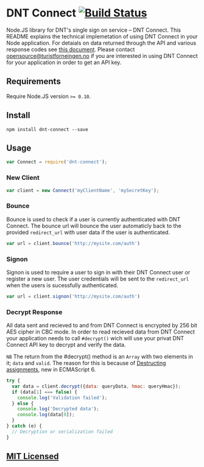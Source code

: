 DNT Connect [![Build Status](https://drone.io/github.com/Turistforeningen/node-dnt-connect/status.png)](https://drone.io/github.com/Turistforeningen/node-dnt-connect)
===========

Node.JS library for DNT's single sign on service – DNT Connect. This README
explains the technical implemetation of using DNT Connect in your Node
application. For detaials on data returned through the API and various response
codes see [this
document](https://turistforeningen.atlassian.net/wiki/display/dnt/DNT+connect).
Please contact opensource@turistforneingen.no if you are interested in using DNT
Connect for your application in order to get an API key.

## Requirements

Require Node.JS version `>= 0.10`.

## Install

```
npm install dnt-connect --save
```

## Usage

```javascript
var Connect = require('dnt-connect');
```

### New Client

```javascript
var client = new Connect('myClientName', 'mySecretKey');
```

### Bounce

Bounce is used to check if a user is currently authenticated with DNT Connect.
The bounce url will bounce the user automaticly back to the provided
`redirect_url` with user data if the user is authenticated.

```javascript
var url = client.bounce('http://mysite.com/auth')
```

### Signon

Signon is used to require a user to sign in with their DNT Connect user or
register a new user. The user credentials will be sent to the `redirect_url`
when the users is sucessfully authenticated.

```javascript
var url = client.signon('http://mysite.com/auth')
```

### Decrypt Response

All data sent and recieved to and from DNT Connect is encrypted by 256 bit AES
cipher in CBC mode.  In order to read recieved data from DNT Connect your
application needs to call `#decrypt()` wich will use your privat DNT Connect API
key to decrypt and verify the data.

`NB` The return from the #decrypt() method is an `Array` with two elements in
it; `data` and `valid`.  The reason for this is because of [Destructing
assignments](https://developer.mozilla.org/en-US/docs/Web/JavaScript/New_in_JavaScript/1.7#Destructuring_assignment_(Merge_into_own_page.2Fsection)),
new in ECMAScript 6.

```javascript
try {
  var data = client.decrypt({data: queryData, hmac: queryHmac});
  if (data[1] === false) {
    console.log('Validation failed');
  } else {
    console.log('Decrypted data');
    console.log(data[0]);
  }
} catch (e) {
  // Decryption or serialization failed
}
```

## [MIT Licensed](https://github.com/Turistforeningen/node-dnt-connect/blob/master/LICENSE)
